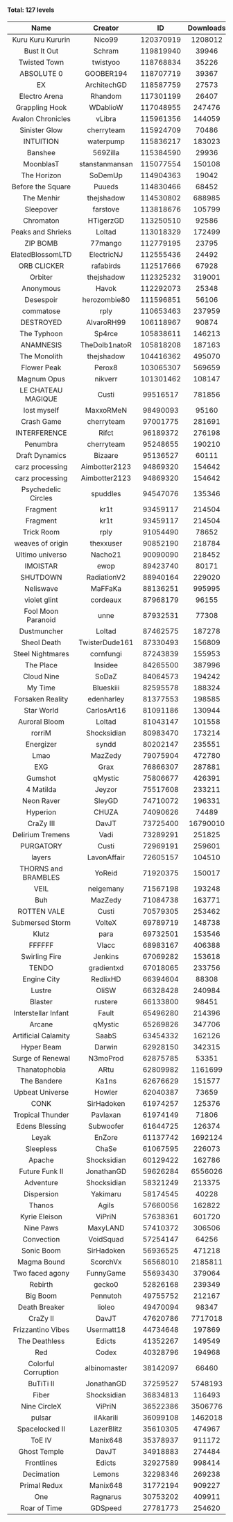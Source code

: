 #### Total: 127 levels

| Name | Creator | ID | Downloads | Likes |
|:---:|:---:|:---:|:---:|:---:|
| Kuru Kuru Kururin | Nico99 | 120370919 | 1208012 | 21349
| Bust It Out | Schram | 119819940 | 39946 | 1110
| Twisted Town | twistyoo | 118768834 | 35226 | 672
| ABSOLUTE 0 | GOOBER194 | 118707719 | 39367 | 1312
| EX | ArchitechGD | 118587759 | 27573 | 733
| Electro Arena | Rhandom | 117301199 | 26407 | 727
| Grappling Hook | WDablioW | 117048955 | 247476 | 5004
| Avalon Chronicles | vLibra | 115961356 | 144059 | 4156
| Sinister Glow | cherryteam | 115924709 | 70486 | 2429
| INTUITION | waterpump | 115836217 | 183023 | 2744
| Banshee | 569Zilla | 115384590 | 29936 | 1114
| MoonblasT | stanstanmansan | 115077554 | 150108 | 4937
| The Horizon  | SoDemUp | 114904363 | 19042 | 696
| Before the Square | Puueds | 114830466 | 68452 | 2238
| The Menhir | thejshadow | 114530802 | 688985 | 20006
| Sleepover | farstove | 113818676 | 105799 | 4561
| Chromaton | HTigerzGD | 113250510 | 92586 | 3360
| Peaks and Shrieks | Loltad | 113018329 | 172499 | 6543
| ZIP BOMB | 77mango | 112779195 | 23795 | 847
| ElatedBlossomLTD | ElectricNJ | 112555436 | 24492 | 831
| ORB CLICKER | rafabirds | 112517666 | 67928 | 2963
| Orbiter | thejshadow | 112325232 | 319001 | 9260
| Anonymous | Havok | 112292073 | 25348 | 949
| Desespoir | herozombie80 | 111596851 | 56106 | 2635
| commatose | rply | 110653463 | 237959 | 12390
| DESTROYED | AlvaroRH99 | 106118967 | 90874 | 2890
| The Typhoon | Sp4rce | 105838611 | 146213 | 5759
| ANAMNESIS | TheDolb1natoR | 105818208 | 187163 | 9879
| The Monolith | thejshadow | 104416362 | 495070 | 10457
| Flower Peak | Perox8 | 103065307 | 569659 | 16741
| Magnum Opus | nikverr | 101301462 | 108147 | 3327
| LE CHATEAU MAGIQUE | Custi | 99516517 | 781856 | 24162
| lost myself | MaxxoRMeN | 98490093 | 95160 | 5190
| Crash Game | cherryteam | 97001775 | 281691 | 13969
| INTERFERENCE | Rifct | 96189372 | 276198 | 10107
| Penumbra | cherryteam | 95248655 | 190210 | 10095
| Draft Dynamics | Bizaare | 95136527 | 60111 | 3404
| carz processing | Aimbotter2123 | 94869320 | 154642 | 4372
| carz processing | Aimbotter2123 | 94869320 | 154642 | 4372
| Psychedelic Circles | spuddles | 94547076 | 135346 | 5622
| Fragment | kr1t | 93459117 | 214504 | 6835
| Fragment | kr1t | 93459117 | 214504 | 6835
| Trick Room | rply | 91054490 | 78652 | 3520
| weaves of origin  | thexxuser | 90852190 | 218784 | 7630
| Ultimo universo | Nacho21 | 90090090 | 218452 | 12540
| IMOISTAR | ewop | 89423740 | 80171 | 4005
| SHUTDOWN | RadiationV2 | 88940164 | 229020 | 8774
| Neliswave | MaFFaKa | 88136251 | 995995 | 41978
| violet glint | cordeaux | 87968179 | 96155 | 3977
| Fool Moon Paranoid | unne | 87932531 | 77308 | 3583
| Dustmuncher | Loltad | 87462575 | 187278 | 7297
| Sheol Death | TwisterDude161 | 87330493 | 156809 | 5821
| Steel Nightmares | cornfungi | 87243839 | 155953 | 6376
| The  Place | Insidee | 84265500 | 387996 | 10541
| Cloud Nine | SoDaZ | 84064573 | 194242 | 7249
| My Time | Blueskiii | 82595578 | 188324 | 11027
| Forsaken Reality | edenharley | 81377553 | 198585 | 8558
| Star World | CarlosArt16 | 81091186 | 130944 | 7048
| Auroral Bloom | Loltad | 81043147 | 101558 | 5850
| rorriM | Shocksidian | 80983470 | 173214 | 7714
| Energizer | syndd | 80202147 | 235551 | 13005
| Lmao | MazZedy | 79075904 | 472780 | 24956
| EXG | Grax | 76866307 | 287881 | 14538
| Gumshot | qMystic | 75806677 | 426391 | 22587
| 4 Matilda | Jeyzor | 75517608 | 233211 | 10706
| Neon Raver | SleyGD | 74710072 | 196331 | 7964
| Hyperion | CHUZA | 74090626 | 74489 | 4031
| CraZy III | DavJT | 73725400 | 16790010 | 807190
| Delirium Tremens | Vadi | 73289291 | 251825 | 12777
| PURGATORY | Custi | 72969191 | 259601 | 12045
| layers | LavonAffair | 72605157 | 104510 | 4867
| THORNS and BRAMBLES | YoReid | 71920375 | 150017 | 7699
| VEIL | neigemany | 71567198 | 193248 | 9032
| Buh | MazZedy | 71084738 | 163771 | 9728
| ROTTEN VALE | Custi | 70579305 | 253462 | 11344
| Submersed Storm |  VolteX | 69789719 | 148738 | 7177
| Klutz | para | 69732501 | 153546 | 7401
| FFFFFF | Vlacc | 68983167 | 406388 | 17649
| Swirling Fire | Jenkins | 67069282 | 153618 | 7639
| TENDO | gradientxd | 67018065 | 233756 | 14914
| Engine City | RedlixHD | 66394604 | 88308 | 5410
| Lustre | OliSW | 66328428 | 240984 | 7066
| Blaster | rustere | 66133800 | 98451 | 3974
| Interstellar Infant | Fault | 65496280 | 214396 | 15209
| Arcane | qMystic | 65269826 | 347706 | 25726
| Artificial Calamity | SaabS | 63454332 | 162126 | 5141
| Hyper Beam | Darwin | 62928150 | 342315 | 10062
| Surge of Renewal | N3moProd | 62875785 | 53351 | 3331
| Thanatophobia | ARtu | 62809982 | 1161699 | 65434
| The Bandere | Ka1ns | 62676629 | 151577 | 5343
| Upbeat Universe | Howler | 62040387 | 73659 | 4101
| CONK | SirHadoken | 61974257 | 125376 | 5119
| Tropical Thunder | Pavlaxan | 61974149 | 71806 | 4130
| Edens Blessing | Subwoofer | 61644725 | 126374 | 6912
| Leyak | EnZore | 61137742 | 1692124 | 95234
| Sleepless | ChaSe | 61067595 | 226073 | 12724
| Apache | Shocksidian | 60129422 | 162786 | 7755
| Future Funk II | JonathanGD | 59626284 | 6556026 | 305551
| Adventure | Shocksidian | 58321249 | 213375 | 7486
| Dispersion | Yakimaru | 58174545 | 40228 | 2174
| Thanos | Agils | 57660056 | 162822 | 10070
| Kyrie Eleison | ViPriN | 57638361 | 601720 | 25648
| Nine Paws | MaxyLAND | 57410372 | 306506 | 17646
| Convection | VoidSquad | 57254147 | 64256 | 3083
| Sonic Boom | SirHadoken | 56936525 | 471218 | 14159
| Magma Bound | ScorchVx | 56568010 | 2185811 | 135646
| Two faced agony | FunnyGame | 55693430 | 379064 | 17854
| Rebirth | gecko0 | 52826168 | 239349 | 15387
| Big Boom | Pennutoh | 49755752 | 212167 | 13025
| Death Breaker | lioleo | 49470094 | 98347 | 4360
| CraZy II | DavJT | 47620786 | 7717018 | 334438
| Frizzantino Vibes | Usermatt18 | 44734648 | 197869 | 13353
| The Deathless | Edicts | 41352267 | 149549 | 10139
| Red | Codex | 40328796 | 194968 | 12081
| Colorful Corruption | albinomaster | 38142097 | 66460 | 2739
| BuTiTi II | JonathanGD | 37259527 | 5748193 | 291624
| Fiber | Shocksidian | 36834813 | 116493 | 9317
| Nine CircleX | ViPriN | 36522386 | 3506776 | 138502
| pulsar | iIAkariIi | 36099108 | 1462018 | 158681
| Spacelocked II | LazerBlitz | 35610305 | 474967 | 31917
| ToE IV  | Manix648 | 35378937 | 911172 | 51353
| Ghost Temple | DavJT | 34918883 | 274484 | 16460
| Frontlines | Edicts | 32927589 | 998414 | 58835
| Decimation | Lemons | 32298346 | 269238 | 20431
| Primal Redux | Manix648 | 31772194 | 909227 | 62098
| One | Ragnarus | 30753202 | 409911 | 25236
| Roar of Time | GDSpeed | 27781773 | 254620 | 18852
